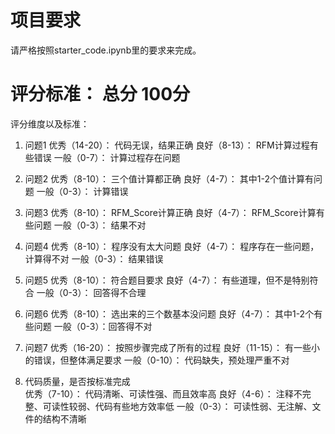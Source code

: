 # 项目要求
请严格按照starter_code.ipynb里的要求来完成。 


# 评分标准： 总分 100分

评分维度以及标准：                             
1. 问题1
优秀（14-20）： 代码无误，结果正确
良好（8-13）： RFM计算过程有些错误
一般（0-7）： 计算过程存在问题

2. 问题2
优秀（8-10）： 三个值计算都正确
良好（4-7）： 其中1-2个值计算有问题
一般（0-3）： 计算错误

3. 问题3
优秀（8-10）： RFM_Score计算正确
良好（4-7）： RFM_Score计算有些问题
一般（0-3）： 结果不对

4. 问题4
优秀（8-10）： 程序没有太大问题
良好（4-7）： 程序存在一些问题，计算得不对
一般（0-3）： 结果错误

5. 问题5
优秀（8-10）： 符合题目要求
良好（4-7）： 有些道理，但不是特别符合
一般（0-3）： 回答得不合理

6. 问题6
优秀（8-10）： 选出来的三个数基本没问题
良好（4-7）： 其中1-2个有些问题
一般（0-3）：回答得不对

7. 问题7
优秀（16-20）： 按照步骤完成了所有的过程
良好（11-15）： 有一些小的错误，但整体满足要求
一般（0-10）： 代码缺失，预处理严重不对

8. 代码质量，是否按标准完成         
优秀（7-10）： 代码清晰、可读性强、而且效率高
良好（4-6）： 注释不完整、可读性较弱、代码有些地方效率低
一般（0-3）： 可读性弱、无注解、文件的结构不清晰
 

